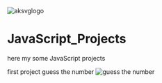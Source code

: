 ![aksvglogo](https://user-images.githubusercontent.com/96403149/210194934-b8956dff-287f-4795-8ad1-c4b8df62c2c2.png)

# JavaScript_Projects
here my some JavaScript projects

first project guess the number
![guess the number](https://user-images.githubusercontent.com/96403149/210194918-f9ded94f-c7af-4bb3-8016-30ad53aa6bd3.png)
